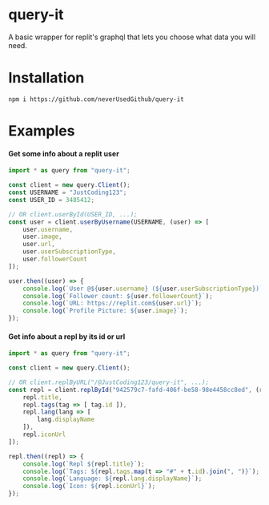 # query-it
A basic wrapper for replit's graphql that lets you choose what data you will need.

# Installation
`npm i https://github.com/neverUsedGithub/query-it`

# Examples
#### Get some info about a replit user
```ts
import * as query from "query-it";

const client = new query.Client();
const USERNAME = "JustCoding123";
const USER_ID = 3485412;

// OR client.userById(USER_ID, ...);
const user = client.userByUsername(USERNAME, (user) => [
    user.username,
    user.image,
    user.url,
    user.userSubscriptionType,
    user.followerCount
]);

user.then((user) => {
    console.log(`User @${user.username} (${user.userSubscriptionType})`);
    console.log(`Follower count: ${user.followerCount}`);
    console.log(`URL: https://replit.com${user.url}`);
    console.log(`Profile Picture: ${user.image}`);
});
```
#### Get info about a repl by its id or url
```ts
import * as query from "query-it";

const client = new query.Client();

// OR client.replByURL("/@JustCoding123/query-it", ...);
const repl = client.replById("942579c7-fafd-406f-be58-98e4458cc8ed", (repl) => [
    repl.title,
    repl.tags(tag => [ tag.id ]),
    repl.lang(lang => [
        lang.displayName
    ]),
    repl.iconUrl
]);

repl.then((repl) => {
    console.log(`Repl ${repl.title}`);
    console.log(`Tags: ${repl.tags.map(t => "#" + t.id).join(", ")}`);
    console.log(`Language: ${repl.lang.displayName}`);
    console.log(`Icon: ${repl.iconUrl}`);
});
```